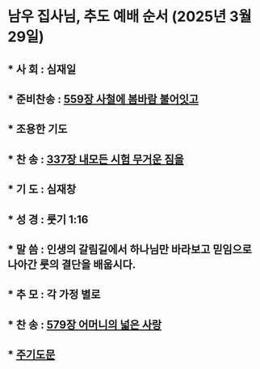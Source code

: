 # 남우 집사님, 추도 예배 순서 (2025년 3월 29일)

## * 사  회 : 심재일
## * 준비찬송 : [559장 사철에 봄바람 불어잇고](https://youtu.be/SNHitOQS0mI?si=7p7KPDYynkDScqPO)
## * 조용한 기도 
## * 찬  송 : [337장 내모든 시험 무거운 짐을](https://youtu.be/m7iFdAXjRWE?si=RA8CB1I03Yo5UDkE)
## * 기  도 : 심재창 
## * 성  경 : 룻기 1:16
## * 말  씀 : 인생의 갈림길에서 하나님만 바라보고 믿임으로 나아간 룻의 결단을 배웁시다.
## * 추  모 : 각 가정 별로
## * 찬  송 : [579장 어머니의 넓은 사랑](https://youtu.be/oyf_Tvan2kU?si=3qxaqOCRE62Ype1g)
## * [주기도문](pray.md)
